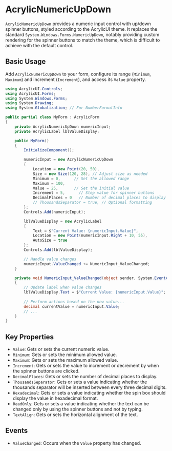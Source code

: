 # AcrylicNumericUpDown

`AcrylicNumericUpDown` provides a numeric input control with up/down spinner buttons, styled according to the AcrylicUI theme. It replaces the standard `System.Windows.Forms.NumericUpDown`, notably providing custom rendering for the spinner buttons to match the theme, which is difficult to achieve with the default control.

## Basic Usage

Add `AcrylicNumericUpDown` to your form, configure its range (`Minimum`, `Maximum`) and increment (`Increment`), and access its `Value` property.

```csharp
using AcrylicUI.Controls;
using AcrylicUI.Forms;
using System.Windows.Forms;
using System.Drawing;
using System.Globalization; // For NumberFormatInfo

public partial class MyForm : AcrylicForm
{
    private AcrylicNumericUpDown numericInput;
    private AcrylicLabel lblValueDisplay;

    public MyForm()
    {
        InitializeComponent();

        numericInput = new AcrylicNumericUpDown
        {
            Location = new Point(20, 50),
            Size = new Size(120, 28), // Adjust size as needed
            Minimum = 0,      // Set the allowed range
            Maximum = 100,
            Value = 25,       // Set the initial value
            Increment = 5,      // Step value for spinner buttons
            DecimalPlaces = 0   // Number of decimal places to display
            // ThousandsSeparator = true, // Optional formatting
        };
        Controls.Add(numericInput);

        lblValueDisplay = new AcrylicLabel
        {
            Text = $"Current Value: {numericInput.Value}",
            Location = new Point(numericInput.Right + 10, 55),
            AutoSize = true
        };
        Controls.Add(lblValueDisplay);

        // Handle value changes
        numericInput.ValueChanged += NumericInput_ValueChanged;
    }

    private void NumericInput_ValueChanged(object sender, System.EventArgs e)
    {
        // Update label when value changes
        lblValueDisplay.Text = $"Current Value: {numericInput.Value}";
        
        // Perform actions based on the new value...
        decimal currentValue = numericInput.Value;
        // ...
    }
}
```

## Key Properties

*   `Value`: Gets or sets the current numeric value.
*   `Minimum`: Gets or sets the minimum allowed value.
*   `Maximum`: Gets or sets the maximum allowed value.
*   `Increment`: Gets or sets the value to increment or decrement by when the spinner buttons are clicked.
*   `DecimalPlaces`: Gets or sets the number of decimal places to display.
*   `ThousandsSeparator`: Gets or sets a value indicating whether the thousands separator will be inserted between every three decimal digits.
*   `Hexadecimal`: Gets or sets a value indicating whether the spin box should display the value in hexadecimal format.
*   `ReadOnly`: Gets or sets a value indicating whether the text can be changed only by using the spinner buttons and not by typing.
*   `TextAlign`: Gets or sets the horizontal alignment of the text.

## Events

*   `ValueChanged`: Occurs when the `Value` property has changed. 